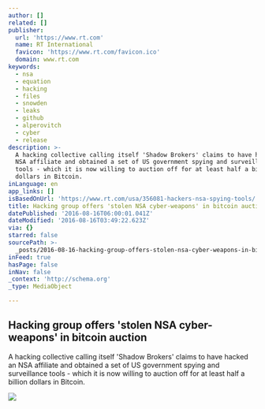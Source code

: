 ```yaml
---
author: []
related: []
publisher:
  url: 'https://www.rt.com'
  name: RT International
  favicon: 'https://www.rt.com/favicon.ico'
  domain: www.rt.com
keywords:
  - nsa
  - equation
  - hacking
  - files
  - snowden
  - leaks
  - github
  - alperovitch
  - cyber
  - release
description: >-
  A hacking collective calling itself 'Shadow Brokers' claims to have hacked an
  NSA affiliate and obtained a set of US government spying and surveillance
  tools - which it is now willing to auction off for at least half a billion
  dollars in Bitcoin.
inLanguage: en
app_links: []
isBasedOnUrl: 'https://www.rt.com/usa/356081-hackers-nsa-spying-tools/'
title: Hacking group offers 'stolen NSA cyber-weapons' in bitcoin auction
datePublished: '2016-08-16T06:00:01.041Z'
dateModified: '2016-08-16T03:49:22.623Z'
via: {}
starred: false
sourcePath: >-
  _posts/2016-08-16-hacking-group-offers-stolen-nsa-cyber-weapons-in-bitcoin-a.md
inFeed: true
hasPage: false
inNav: false
_context: 'http://schema.org'
_type: MediaObject

---
```

<article style=""><h1>Hacking group offers 'stolen NSA cyber-weapons' in bitcoin auction</h1><p>A hacking collective calling itself 'Shadow Brokers' claims to have hacked an NSA affiliate and obtained a set of US government spying and surveillance tools - which it is now willing to auction off for at least half a billion dollars in Bitcoin.</p><img src="https://img.rt.com/files/2016.08/article/57b26391c46188b1208b45b4.jpg" /></article>